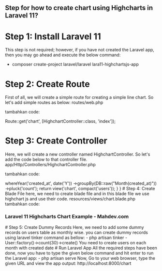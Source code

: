Step for how to create chart using Highcharts in Laravel 11?
---------------------------------------------------------------

# Step 1: Install Laravel 11
This step is not required; however, if you have not created the Laravel app, then you may go ahead and execute the below command:
- composer create-project laravel/laravel lara11-highchartsjs-app

# Step 2: Create Route
First of all, we will create a simple route for creating a simple line chart. So let's add simple routes as below:
routes/web.php

tambahkan code:

Route::get('chart', [HighchartController::class, 'index']);

# Step 3: Create Controller
Here, we will create a new controller named HighchartController. So let's add the code below to that controller file.
app/Http/Controllers/HighchartController.php

tambahkan code:

<?php

namespace App\Http\Controllers;

use Illuminate\Http\Request;
use App\Models\User;
use DB;
use Illuminate\View\View;

class HighchartController extends Controller
{
    /**
     * Write code on Method
     *
     * @return response()
     */
    public function index(): View
    {
        $users = User::select(DB::raw("COUNT(*) as count"))
                    ->whereYear('created_at', date('Y'))
                    ->groupBy(DB::raw("Month(created_at)"))
                    ->pluck('count');

        return view('chart', compact('users'));
    }
}


# Step 4: Create Blade File
here, we need to create blade file and in this blade file we use highchart js and use their code.
resources/views/chart.blade.php

tambahkan code:

<!DOCTYPE html>
<html>
<head>
    <title>Highcharts Chart Example - Mahdev.com</title>
    <link href="https://cdn.jsdelivr.net/npm/bootstrap@5.0.2/dist/css/bootstrap.min.css" rel="stylesheet" crossorigin="anonymous">
</head>

<body>
    <div class="container">
        <div class="card mt-5">
            <h3 class="card-header p-3">Laravel 11 Highcharts Chart Example - Mahdev.com</h3>
            <div class="card-body">
                <div id="container"></div>
            </div>
        </div>
    </div>
</body>

<script src="https://code.highcharts.com/highcharts.js"></script>
<script type="text/javascript">
    var users =  {{ Js::from($users) }};

    Highcharts.chart('container', {
        title: {
            text: 'New User Growth, 2024'
        },
        subtitle: {
            text: 'Source: mahdev.com'
        },
         xAxis: {
            categories: ['Jan', 'Feb', 'Mar', 'Apr', 'May', 'Jun', 'Jul', 'Aug', 'Sep', 'Oct', 'Nov', 'Dec']
        },
        yAxis: {
            title: {
                text: 'Number of New Users'
            }
        },
        legend: {
            layout: 'vertical',
            align: 'right',
            verticalAlign: 'middle'
        },
        plotOptions: {
            series: {
                allowPointSelect: true
            }
        },
        series: [{
            name: 'New Users',
            data: users
        }],
        responsive: {
            rules: [{
                condition: {
                    maxWidth: 500
                },
                chartOptions: {
                    legend: {
                        layout: 'horizontal',
                        align: 'center',
                        verticalAlign: 'bottom'
                    }
                }
            }]
        }
});
</script>
</html>


# Step 5: Create Dummy Records
Here, we need to add some dummy records on users table as monthly wise.

you can create dummy records using laravel tinker command as bellow:
- php artisan tinker
- User::factory()->count(30)->create()

You need to create users on each month with created date

# Run Laravel App
All the required steps have been done, now you have to type the given below command and hit enter to run the Laravel app:
- php artisan serve

Now, Go to your web browser, type the given URL and view the app output:
http://localhost:8000/chart
